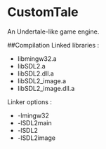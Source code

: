 # CustomTale
An Undertale-like game engine.

##Compilation
Linked libraries :
* libmingw32.a
* libSDL2.a
* libSDL2.dll.a
* libSDL2_image.a
* libSDL2_image.dll.a

Linker options :
* -lmingw32
* -lSDL2main
* -lSDL2
* -lSDL2image
